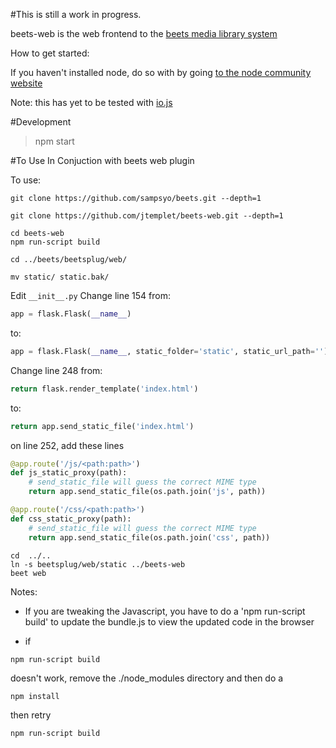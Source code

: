 #This is still a work in progress.

beets-web is the web frontend to the <a href="https://github.com/sampsyo/beets">beets media library system</a>

How to get started:

If you haven't installed node, do so with
by going <a href="http://nodejs.org/">to the node community website</a>

Note: this has yet to be tested with <a href="https://iojs.org/en/index.html">io.js</a>

#Development

> npm start


#To Use In Conjuction with beets web plugin

To use:

```
git clone https://github.com/sampsyo/beets.git --depth=1
```

```
git clone https://github.com/jtemplet/beets-web.git --depth=1
```

```
cd beets-web
npm run-script build
```

```
cd ../beets/beetsplug/web/
```

```
mv static/ static.bak/
```
Edit `__init__.py`
Change line 154 from:

```python
app = flask.Flask(__name__)
```
to:
```python
app = flask.Flask(__name__, static_folder='static', static_url_path='')
```

Change line 248 from:

```python
return flask.render_template('index.html')
```
to:
```python
return app.send_static_file('index.html')
```

on line 252, add these lines

```python
@app.route('/js/<path:path>')
def js_static_proxy(path):
    # send_static_file will guess the correct MIME type
    return app.send_static_file(os.path.join('js', path))

@app.route('/css/<path:path>')
def css_static_proxy(path):
    # send_static_file will guess the correct MIME type
    return app.send_static_file(os.path.join('css', path))
```

```
cd  ../..
ln -s beetsplug/web/static ../beets-web
beet web
```

Notes: 

* If you are tweaking the Javascript, you have to do a 'npm run-script build' to update the bundle.js to view the updated code in the browser

* if 
``` 
npm run-script build
```
doesn't work, remove the ./node_modules directory and then do a 
```
npm install
```
then retry
``` 
npm run-script build
```




